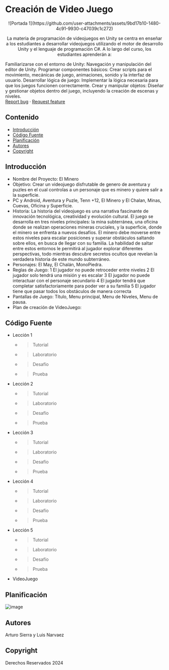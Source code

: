 # Creación de Video Juego
<p align="center">
    ![Portada 1](https://github.com/user-attachments/assets/9bd17b10-1480-4c91-9930-c47039c1c272)


  <p align="center">
    La materia de programación de videojuegos en Unity se centra en enseñar a los estudiantes a desarrollar videojuegos utilizando     el motor de desarrollo Unity y el lenguaje de programación C#. A lo largo del curso, los estudiantes aprenderán a:

  Familiarizarse con el entorno de Unity: Navegación y manipulación del editor de Unity.
  Programar componentes básicos: Crear scripts para el movimiento, mecánicas de juego, animaciones, sonido y la interfaz de usuario.
  Desarrollar lógica de juego: Implementar la lógica necesaria para que los juegos funcionen correctamente.
  Crear y manipular objetos: Diseñar y gestionar objetos dentro del juego, incluyendo la creación de escenas y niveles.
    <br>
    <a href="https://reponame/issues/new?template=bug.md">Report bug</a>
    ·
    <a href="https://reponame/issues/new?template=feature.md&labels=feature">Request feature</a>
  </p>
</p>


## Contenido

- [Introducción](#introducción)
- [Código Fuente](#código-fuente)
- [Planificación](#planificación)
- [Autores](#autores)
- [Copyright](#copyright)


## Introducción

- Nombre del Proyecto: El Minero
- Objetivo: Crear un videojuego disfrutable de genero de aventura y puzles en el cual controlas a un personaje que es minero y quiere salir a la superficie.
- PC y Android, Aventura y Puzle, Tenn +12, El Minero y El Chalan, Minas, Cuevas, Oficina y Superficie.
- Historia: La historia del videojuego es una narrativa fascinante de innovación 
tecnológica, creatividad y evolución cultural. 
El juego se desarrolla en tres niveles principales: la mina subterránea, una oficina donde se realizan operaciones mineras cruciales, y la superficie, donde el minero se enfrenta a nuevos desafíos. El minero debe moverse entre estos niveles para escalar posiciones y superar obstáculos saltando sobre ellos, en busca de llegar con su familia. La habilidad de saltar entre estos entornos le permitirá al jugador explorar diferentes perspectivas, todo mientras descubre secretos ocultos que revelan la verdadera historia de este mundo subterráneo.
- Personajes: El May, El Chalán, MonoPiedra.
- Reglas de Juego:
1 El jugador no puede retroceder entre niveles
2 El jugador solo tendrá una misión y es escalar
3 El jugador no puede interactuar con el personaje secundario
4 El jugador tendrá que completar satisfactoriamente para poder ver a su familia
5 El jugador tiene que pasar todos los obstáculos de manera correcta
- Pantallas de Juego: Título, Menu principal, Menu de Niveles, Menu de pausa.
- Plan de creación de VideoJuego: 

## Código Fuente

* Lección 1
  * > Tutorial
  * > Laboratorio
  * > Desafío
  * > Prueba
* Lección 2
  * > Tutorial
  * > Laboratorio
  * > Desafío
  * > Prueba
* Lección 3
  * > Tutorial
  * > Laboratorio
  * > Desafío
  * > Prueba
* Lección 4
  * > Tutorial
  * > Laboratorio
  * > Desafío
  * > Prueba
* Lección 5
  * > Tutorial
  * > Laboratorio
  * > Desafío
  * > Prueba
* VideoJuego

## Planificación

![image](https://github.com/user-attachments/assets/5a90905a-a1e1-4abd-b016-8907f4a27894)


## Autores
Arturo Sierra y Luis Narvaez

## Copyright
Derechos Reservados 2024
